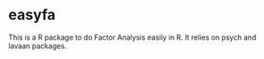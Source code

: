 # easyfa
This is a R package to do Factor Analysis easily in R. It relies on psych and lavaan packages.
